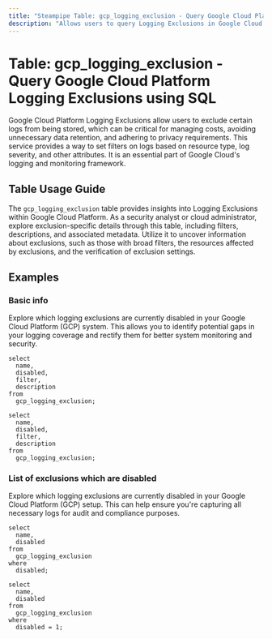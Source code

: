```yaml
---
title: "Steampipe Table: gcp_logging_exclusion - Query Google Cloud Platform Logging Exclusions using SQL"
description: "Allows users to query Logging Exclusions in Google Cloud Platform, specifically the filters and details of the excluded logs, providing insights into log management and potential security implications."
---
```


# Table: gcp_logging_exclusion - Query Google Cloud Platform Logging Exclusions using SQL

Google Cloud Platform Logging Exclusions allow users to exclude certain logs from being stored, which can be critical for managing costs, avoiding unnecessary data retention, and adhering to privacy requirements. This service provides a way to set filters on logs based on resource type, log severity, and other attributes. It is an essential part of Google Cloud's logging and monitoring framework.

## Table Usage Guide

The `gcp_logging_exclusion` table provides insights into Logging Exclusions within Google Cloud Platform. As a security analyst or cloud administrator, explore exclusion-specific details through this table, including filters, descriptions, and associated metadata. Utilize it to uncover information about exclusions, such as those with broad filters, the resources affected by exclusions, and the verification of exclusion settings.

## Examples

### Basic info
Explore which logging exclusions are currently disabled in your Google Cloud Platform (GCP) system. This allows you to identify potential gaps in your logging coverage and rectify them for better system monitoring and security.

```sql+postgres
select
  name,
  disabled,
  filter,
  description
from
  gcp_logging_exclusion;
```

```sql+sqlite
select
  name,
  disabled,
  filter,
  description
from
  gcp_logging_exclusion;
```

### List of exclusions which are disabled
Explore which logging exclusions are currently disabled in your Google Cloud Platform (GCP) setup. This can help ensure you're capturing all necessary logs for audit and compliance purposes.

```sql+postgres
select
  name,
  disabled
from
  gcp_logging_exclusion
where
  disabled;
```

```sql+sqlite
select
  name,
  disabled
from
  gcp_logging_exclusion
where
  disabled = 1;
```